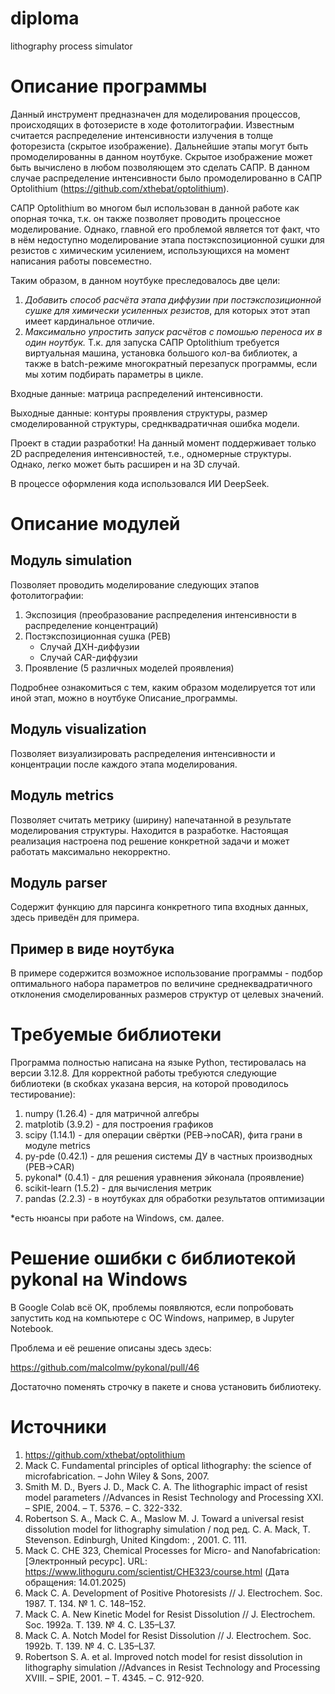 # diploma
lithography process simulator

# Описание программы
Данный инструмент предназначен для моделирования процессов, происходящих в фотозеристе в ходе фотолитографии. Известным считается распределение интенсивности излучения в толще фоторезиста (скрытое изображение). Дальнейшие этапы могут быть промоделированны в данном ноутбуке. Скрытое изображение может быть вычислено в любом позволяющем это сделать САПР. В данном случае распределение интенсивности было  промоделированно в САПР Optolithium (https://github.com/xthebat/optolithium).

САПР Optolithium во многом был использован в данной работе как опорная точка, т.к. он также позволяет проводить процессное моделирование. Однако, главной его проблемой является тот факт, что в нём недоступно моделирование этапа постэкспозиционной сушки для резистов с химическим усилением, использующихся на момент написания работы повсеместно.

Таким образом, в данном ноутбуке преследовалось две цели:

1.   *Добавить способ расчёта этапа диффузии при постэкспозиционной сушке для химически усиленных резистов*, для которых этот этап имеет кардинальное отличие.
2.   *Максимально упростить запуск расчётов с помошью переноса их в один ноутбук.* Т.к. для запуска САПР Optolithium требуется виртуальная машина, установка большого кол-ва библиотек, а также в batch-режиме многократный перезапуск программы, если мы хотим подбирать параметры в цикле.

Входные данные: матрица распределений интенсивности.

Выходные данные: контуры проявления структуры, размер смоделированной структуры, среднквадратичная ошибка модели.

Проект в стадии разработки! На данный момент поддерживает только 2D распределения интенсивностей, т.е., одномерные структуры. Однако, легко может быть расширен и на 3D случай.

В процессе оформления кода использовался ИИ DeepSeek.

# Описание модулей

## Модуль simulation

Позволяет проводить моделирование следующих этапов фотолитографии:

1. Экспозиция (преобразование распределения интенсивности в распределение концентраций)
2. Постэкспозиционная сушка (PEB)
   - Случай ДХН-диффузии
   - Случай CAR-диффузии
3. Проявление (5 различных моделей проявления)

Подробнее ознакомиться с тем, каким образом моделируется тот или иной этап, можно в ноутбуке Описание_программы.

## Модуль visualization

Позволяет визуализировать распределения интенсивности и концентрации после каждого этапа моделирования.

## Модуль metrics

Позволяет считать метрику (ширину) напечатанной в результате моделирования структуры. Находится в разработке. Настоящая реализация настроена под решение конкретной задачи и может работать максимально некорректно.

## Модуль parser

Содержит функцию для парсинга конкретного типа входных данных, здесь приведён для примера.

## Пример в виде ноутбука

В примере содержится возможное использование программы - подбор оптимального набора параметров по величине среднеквадратичного отклонения смоделированных размеров структур от целевых значений.

# Требуемые библиотеки

Программа полностью написана на языке Python, тестировалась на версии 3.12.8. Для корректной работы требуются следующие библиотеки (в скобках указана версия, на которой проводилось тестирование):

1. numpy (1.26.4) - для матричной алгебры
2. matplotib (3.9.2) - для построения графиков
3. scipy (1.14.1) - для операции свёртки (PEB->noCAR), фита грани в модуле metrics
4. py-pde (0.42.1) - для решения системы ДУ в частных производных (PEB->CAR)
5. pykonal* (0.4.1) - для решения уравнения эйконала (проявление)
6. scikit-learn (1.5.2) - для вычисления метрик
7. pandas (2.2.3) - в ноутбуках для обработки результатов оптимизации

*есть нюансы при работе на Windows, см. далее.

# Решение ошибки с библиотекой pykonal на Windows

В Google Colab всё ОК, проблемы появляются, если попробовать запустить код на компьютере с ОС Windows, например, в Jupyter Notebook.

Проблема и её решение описаны здесь здесь:

https://github.com/malcolmw/pykonal/pull/46

Достаточно поменять строчку в пакете и снова установить библиотеку.

# Источники

1. https://github.com/xthebat/optolithium
2. Mack C. Fundamental principles of optical lithography: the science of microfabrication. – John Wiley & Sons, 2007.
3. Smith M. D., Byers J. D., Mack C. A. The lithographic impact of resist model parameters //Advances in Resist Technology and Processing XXI. – SPIE, 2004. – Т. 5376. – С. 322-332.
4. Robertson S. A., Mack C. A., Maslow M. J. Toward a universal resist dissolution model for lithography simulation / под ред. C. A. Mack, T. Stevenson. Edinburgh, United Kingdom: , 2001. С. 111.
5. Mack C. CHE 323, Chemical Processes for Micro- and Nanofabrication: [Электронный ресурс]. URL:  https://www.lithoguru.com/scientist/CHE323/course.html  (Дата обращения: 14.01.2025)
6. Mack C. A. Development of Positive Photoresists // J. Electrochem. Soc. 1987. Т. 134. № 1. С. 148–152.
7. Mack C. A. New Kinetic Model for Resist Dissolution // J. Electrochem. Soc. 1992a. Т. 139. № 4. С. L35–L37.
8. Mack C. A. Notch Model for Resist Dissolution // J. Electrochem. Soc. 1992b. Т. 139. № 4. С. L35–L37.
9. Robertson S. A. et al. Improved notch model for resist dissolution in lithography simulation //Advances in Resist Technology and Processing XVIII. – SPIE, 2001. – Т. 4345. – С. 912-920.
